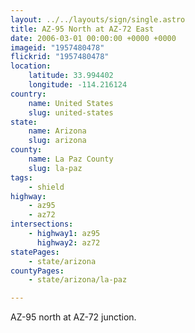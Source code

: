 ```yaml
---
layout: ../../layouts/sign/single.astro
title: AZ-95 North at AZ-72 East
date: 2006-03-01 00:00:00 +0000 +0000
imageid: "1957480478"
flickrid: "1957480478"
location:
    latitude: 33.994402
    longitude: -114.216124
country:
    name: United States
    slug: united-states
state:
    name: Arizona
    slug: arizona
county:
    name: La Paz County
    slug: la-paz
tags:
    - shield
highway:
    - az95
    - az72
intersections:
    - highway1: az95
      highway2: az72
statePages:
    - state/arizona
countyPages:
    - state/arizona/la-paz

---
```

AZ-95 north at AZ-72 junction.
